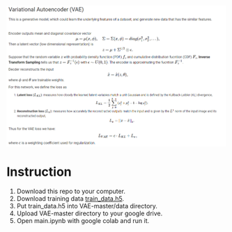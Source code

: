 ![The concept of a VAE](/img/VAE.PNG)

# Instruction
1. Download this repo to your computer.
2. Download training data [train_data.h5]( https://drive.google.com/open?id=1XHz1YZlLcphblI1vuGarcRjRt6aoGoTZ).
3. Put train_data.h5 into VAE-master/data directory.
4. Upload VAE-master directory to your google drive.
5. Open main.ipynb with google colab and run it.



